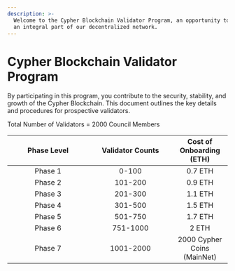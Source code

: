 ```yaml
---
description: >-
  Welcome to the Cypher Blockchain Validator Program, an opportunity to become
  an integral part of our decentralized network.
---
```


# Cypher Blockchain Validator Program

By participating in this program, you contribute to the security, stability, and growth of the Cypher Blockchain. This document outlines the key details and procedures for prospective validators.

Total Number of Validators = 2000 Council Members



<table><thead><tr><th width="170" align="center">Phase Level</th><th width="175" align="center">Validator Counts</th><th align="center">Cost of Onboarding (ETH)</th></tr></thead><tbody><tr><td align="center">Phase 1</td><td align="center">0-100</td><td align="center">0.7 ETH</td></tr><tr><td align="center">Phase 2</td><td align="center">101-200</td><td align="center">0.9 ETH</td></tr><tr><td align="center">Phase 3</td><td align="center">201-300</td><td align="center">1.1 ETH</td></tr><tr><td align="center">Phase 4</td><td align="center">301-500</td><td align="center">1.5 ETH</td></tr><tr><td align="center">Phase 5</td><td align="center">501-750</td><td align="center">1.7 ETH</td></tr><tr><td align="center">Phase 6</td><td align="center">751-1000</td><td align="center">2 ETH</td></tr><tr><td align="center">Phase 7</td><td align="center">1001-2000</td><td align="center">2000 Cypher Coins (MainNet)</td></tr></tbody></table>







